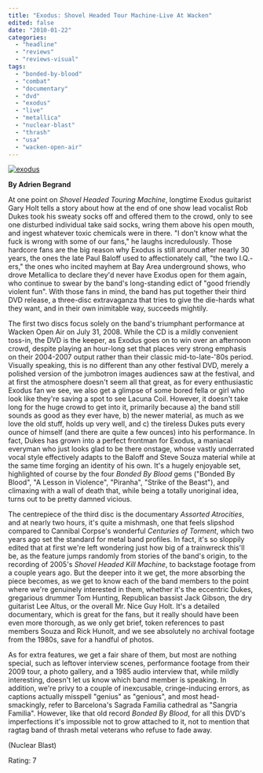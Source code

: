 ```yaml
---
title: "Exodus: Shovel Headed Tour Machine-Live At Wacken"
edited: false
date: "2010-01-22"
categories:
  - "headline"
  - "reviews"
  - "reviews-visual"
tags:
  - "bonded-by-blood"
  - "combat"
  - "documentary"
  - "dvd"
  - "exodus"
  - "live"
  - "metallica"
  - "nuclear-blast"
  - "thrash"
  - "usa"
  - "wacken-open-air"
---
```


[![exodus](http://www.hellbound.ca/wp-content/uploads/2010/01/exodus.jpg "exodus")](http://www.hellbound.ca/wp-content/uploads/2010/01/exodus.jpg)

**By Adrien Begrand**

At one point on _Shovel Headed Touring Machine_, longtime Exodus guitarist Gary Holt tells a story about how at the end of one show lead vocalist Rob Dukes took his sweaty socks off and offered them to the crowd, only to see one disturbed individual take said socks, wring them above his open mouth, and ingest whatever toxic chemicals were in there. "I don't know what the fuck is wrong with some of our fans," he laughs incredulously. Those hardcore fans are the big reason why Exodus is still around after nearly 30 years, the ones the late Paul Baloff used to affectionately call, "the two I.Q.-ers," the ones who incited mayhem at Bay Area underground shows, who drove Metallica to declare they'd never have Exodus open for them again, who continue to swear by the band's long-standing edict of "good friendly violent fun". With those fans in mind, the band has put together their third DVD release, a three-disc extravaganza that tries to give the die-hards what they want, and in their own inimitable way, succeeds mightily.

The first two discs focus solely on the band's triumphant performance at Wacken Open Air on July 31, 2008. While the CD is a mildly convenient toss-in, the DVD is the keeper, as Exodus goes on to win over an afternoon crowd, despite playing an hour-long set that places very strong emphasis on their 2004-2007 output rather than their classic mid-to-late-'80s period. Visually speaking, this is no different than any other festival DVD, merely a polished version of the jumbotron images audiences saw at the festival, and at first the atmosphere doesn't seem all that great, as for every enthusiastic Exodus fan we see, we also get a glimpse of some bored fella or girl who look like they're saving a spot to see Lacuna Coil. However, it doesn't take long for the huge crowd to get into it, primarily because a) the band still sounds as good as they ever have, b) the newer material, as much as we love the old stuff, holds up very well, and c) the tireless Dukes puts every ounce of himself (and there are quite a few ounces) into his performance. In fact, Dukes has grown into a perfect frontman for Exodus, a maniacal everyman who just looks glad to be there onstage, whose vastly underrated vocal style effectively adapts to the Baloff and Steve Souza material while at the same time forging an identity of his own. It's a hugely enjoyable set, highlighted of course by the four _Bonded By Blood_ gems ("Bonded By Blood", "A Lesson in Violence", "Piranha", "Strike of the Beast"), and climaxing with a wall of death that, while being a totally unoriginal idea, turns out to be pretty damned vicious.

The centrepiece of the third disc is the documentary _Assorted Atrocities_, and at nearly two hours, it's quite a mishmash, one that feels slipshod compared to Cannibal Corpse's wonderful _Centuries of Torment_, which two years ago set the standard for metal band profiles. In fact, it's so sloppily edited that at first we're left wondering just how big of a trainwreck this'll be, as the feature jumps randomly from stories of the band's origin, to the recording of 2005's _Shovel Headed Kill Machine_, to backstage footage from a couple years ago. But the deeper into it we get, the more absorbing the piece becomes, as we get to know each of the band members to the point where we're genuinely interested in them, whether it's the eccentric Dukes, gregarious drummer Tom Hunting, Republican bassist Jack Gibson, the dry guitarist Lee Altus, or the overall Mr. Nice Guy Holt. It's a detailed documentary, which is great for the fans, but it really should have been even more thorough, as we only get brief, token references to past members Souza and Rick Hunolt, and we see absolutely no archival footage from the 1980s, save for a handful of photos.

As for extra features, we get a fair share of them, but most are nothing special, such as leftover interview scenes, performance footage from their 2009 tour, a photo gallery, and a 1985 audio interview that, while mildly interesting, doesn't let us know which band member is speaking. In addition, we're privy to a couple of inexcusable, cringe-inducing errors, as captions actually misspell "genius" as "genious", and most head-smackingly, refer to Barcelona's Sagrada Familia cathedral as "Sangria Familia". However, like that old record _Bonded By Blood_, for all this DVD's imperfections it's impossible not to grow attached to it, not to mention that ragtag band of thrash metal veterans who refuse to fade away.

(Nuclear Blast)

Rating: 7
